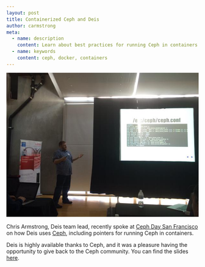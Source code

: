 ```yaml
---
layout: post
title: Containerized Ceph and Deis
author: carmstrong
meta:
  - name: description
    content: Learn about best practices for running Ceph in containers
  - name: keywords
    content: ceph, docker, containers
---
```


![Chris Armstrong talking about containerized Ceph in Deis](/assets/img/armstrong_cephdays.jpg)

Chris Armstrong, Deis team lead, recently spoke at [Ceph Day San Francisco](http://ceph.com/cephdays/ceph-day-san-francisco/) on how Deis uses [Ceph](http://ceph.com/), including pointers for running Ceph in containers.

Deis is highly available thanks to Ceph, and it was a pleasure having the opportunity to give back to the Ceph community.
You can find the slides [here](http://carmstrong.github.io/ceph-days-sf-deis-2015).

<!--more-->
